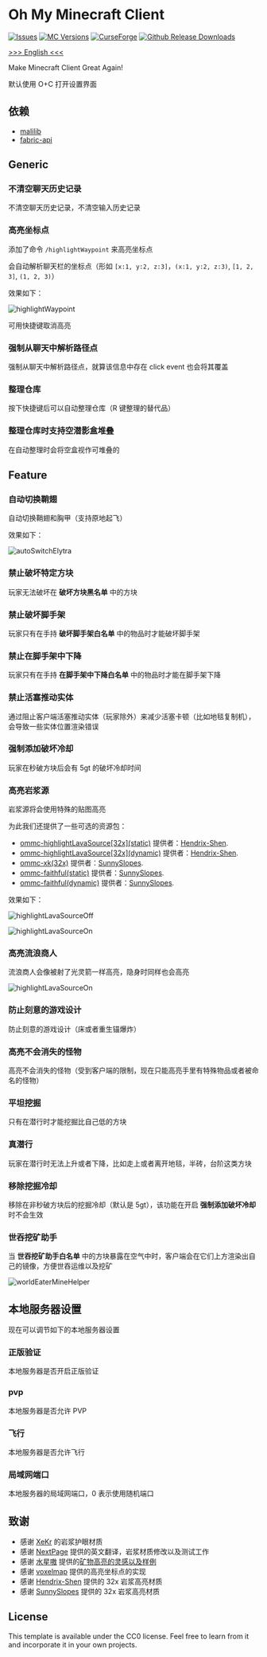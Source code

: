 # Oh My Minecraft Client

[![Issues](https://img.shields.io/github/issues/plusls/oh-my-minecraft-client.svg)](https://github.com/plusls/oh-my-minecraft-client/issues)
[![MC Versions](http://cf.way2muchnoise.eu/versions/For%20MC_454900_all.svg)](https://www.curseforge.com/minecraft/mc-mods/oh-my-minecraft-client)
[![CurseForge](http://cf.way2muchnoise.eu/full_454900_downloads.svg)](https://www.curseforge.com/minecraft/mc-mods/oh-my-minecraft-client)
[![Github Release Downloads](https://img.shields.io/github/downloads/plusls/oh-my-minecraft-client/total?label=Github%20Release%20Downloads&style=flat-square)](https://github.com/plusls/oh-my-minecraft-client/releases)

[>>> English <<<](./README_EN.md)

Make Minecraft Client Great Again!

默认使用 O+C 打开设置界面

## 依赖

+ [malilib](https://www.curseforge.com/minecraft/mc-mods/malilib)
+ [fabric-api](https://www.curseforge.com/minecraft/mc-mods/fabric-api)

## Generic

### 不清空聊天历史记录

不清空聊天历史记录，不清空输入历史记录

### 高亮坐标点

添加了命令 `/highlightWaypoint` 来高亮坐标点

会自动解析聊天栏的坐标点（形如 `[x:1, y:2, z:3]`，`(x:1, y:2, z:3)`, `[1, 2, 3]`, `(1, 2, 3)`）

效果如下：

![highlightWaypoint](./docs/img/highlightWaypoint.png)

可用快捷键取消高亮

### 强制从聊天中解析路径点

强制从聊天中解析路径点，就算该信息中存在 click event 也会将其覆盖

### 整理仓库

按下快捷键后可以自动整理仓库（R 键整理的替代品）

### 整理仓库时支持空潜影盒堆叠

在自动整理时会将空盒视作可堆叠的

## Feature

### 自动切换鞘翅

自动切换鞘翅和胸甲（支持原地起飞）

效果如下：

![autoSwitchElytra](./docs/img/autoSwitchElytra.gif)

### 禁止破坏特定方块

玩家无法破坏在 **破坏方块黑名单** 中的方块

### 禁止破坏脚手架

玩家只有在手持 **破坏脚手架白名单** 中的物品时才能破坏脚手架

### 禁止在脚手架中下降

玩家只有在手持 **在脚手架中下降白名单** 中的物品时才能在脚手架下降

### 禁止活塞推动实体

通过阻止客户端活塞推动实体（玩家除外）来减少活塞卡顿（比如地毯复制机），会导致一些实体位置渲染错误

### 强制添加破坏冷却

玩家在秒破方块后会有 5gt 的破坏冷却时间

### 高亮岩浆源

岩浆源将会使用特殊的贴图高亮

为此我们还提供了一些可选的资源包：
+ [ommc-highlightLavaSource\[32x\](static)](https://github.com/plusls/oh-my-minecraft-client/raw/1.17/docs/file/ommc-highlightLavaSource[32x](static).zip) 提供者：[Hendrix-Shen](https://github.com/Hendrix-Shen).
+ [ommc-highlightLavaSource\[32x\](dynamic)](https://github.com/plusls/oh-my-minecraft-client/raw/1.17/docs/file/ommc-highlightLavaSource[32x](dynamic).zip) 提供者：[Hendrix-Shen](https://github.com/Hendrix-Shen).
+ [ommc-xk(32x)](https://github.com/plusls/oh-my-minecraft-client/raw/1.17/docs/file/ommc-xk(32x).zip) 提供者：[SunnySlopes](https://github.com/SunnySlopes).
+ [ommc-faithful(static)](https://github.com/plusls/oh-my-minecraft-client/raw/1.17/docs/file/ommc-faithful(static).zip) 提供者：[SunnySlopes](https://github.com/SunnySlopes).
+ [ommc-faithful(dynamic)](https://github.com/plusls/oh-my-minecraft-client/raw/1.17/docs/file/ommc-faithful(dynamic).zip) 提供者：[SunnySlopes](https://github.com/SunnySlopes).

效果如下：

![highlightLavaSourceOff](./docs/img/highlightLavaSourceOff.png)

![highlightLavaSourceOn](./docs/img/highlightLavaSourceOn.png)

### 高亮流浪商人

流浪商人会像被射了光灵箭一样高亮，隐身时同样也会高亮

![highlightLavaSourceOn](./docs/img/highlightWanderingTrader.png)

### 防止刻意的游戏设计

防止刻意的游戏设计（床或者重生锚爆炸）

### 高亮不会消失的怪物

高亮不会消失的怪物（受到客户端的限制，现在只能高亮手里有特殊物品或者被命名的怪物）

### 平坦挖掘

只有在潜行时才能挖掘比自己低的方块

### 真潜行

玩家在潜行时无法上升或者下降，比如走上或者离开地毯，半砖，台阶这类方块

### 移除挖掘冷却

移除在非秒破方块后的挖掘冷却（默认是 5gt），该功能在开启 **强制添加破坏冷却** 时不会生效

### 世吞挖矿助手

当 **世吞挖矿助手白名单** 中的方块暴露在空气中时，客户端会在它们上方渲染出自己的镜像，方便世吞运维以及挖矿

![worldEaterMineHelper](./docs/img/worldEaterMineHelper.png)

## 本地服务器设置

现在可以调节如下的本地服务器设置

### 正版验证

本地服务器是否开启正版验证

### pvp

本地服务器是否允许 PVP

### 飞行

本地服务器是否允许飞行

### 局域网端口

本地服务器的局域网端口，0 表示使用随机端口

## 致谢

+ 感谢 [XeKr](https://space.bilibili.com/5930630) 的岩浆护眼材质
+ 感谢 [NextPage](https://github.com/Next-Page-Vi) 提供的英文翻译，岩浆材质修改以及测试工作
+ 感谢 [水星嗷](https://space.bilibili.com/18525909) 提供的[矿物高亮的灵感以及样例](https://www.bilibili.com/video/BV1w64y1D7wP)
+ 感谢 [voxelmap](https://www.curseforge.com/minecraft/mc-mods/voxelmap) 提供的高亮坐标点的实现
+ 感谢 [Hendrix-Shen](https://github.com/Hendrix-Shen) 提供的 32x 岩浆高亮材质
+ 感谢 [SunnySlopes](https://github.com/SunnySlopes) 提供的 32x 岩浆高亮材质

## License

This template is available under the CC0 license. Feel free to learn from it and incorporate it in your own projects.
